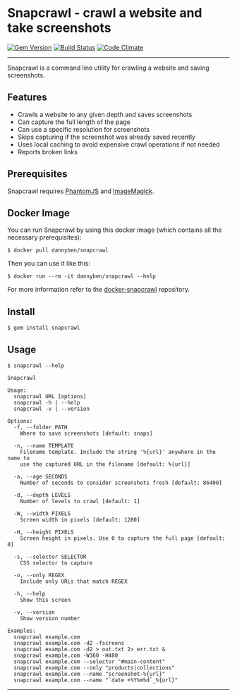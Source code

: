 Snapcrawl - crawl a website and take screenshots
==================================================

[![Gem Version](https://badge.fury.io/rb/snapcrawl.svg)](http://badge.fury.io/rb/snapcrawl)
[![Build Status](https://github.com/DannyBen/snapcrawl/workflows/Test/badge.svg)](https://github.com/DannyBen/snapcrawl/actions?query=workflow%3ATest)
[![Code Climate](https://codeclimate.com/github/DannyBen/snapcrawl/badges/gpa.svg)](https://codeclimate.com/github/DannyBen/snapcrawl)

---

Snapcrawl is a command line utility for crawling a website and saving
screenshots. 


Features
--------------------------------------------------

- Crawls a website to any given depth and saves screenshots
- Can capture the full length of the page
- Can use a specific resolution for screenshots
- Skips capturing if the screenshot was already saved recently
- Uses local caching to avoid expensive crawl operations if not needed
- Reports broken links


Prerequisites
--------------------------------------------------

Snapcrawl requires [PhantomJS][1] and [ImageMagick][2].


Docker Image
--------------------------------------------------

You can run Snapcrawl by using this docker image (which contains all the
necessary prerequisites):

```
$ docker pull dannyben/snapcrawl
```

Then you can use it like this:

```
$ docker run --rm -it dannyben/snapcrawl --help
```

For more information refer to the [docker-snapcrawl][3] repository.


Install
--------------------------------------------------

```
$ gem install snapcrawl
```


Usage
--------------------------------------------------

```
$ snapcrawl --help

Snapcrawl

Usage:
  snapcrawl URL [options]
  snapcrawl -h | --help 
  snapcrawl -v | --version

Options:
  -f, --folder PATH
    Where to save screenshots [default: snaps]

  -n, --name TEMPLATE
    Filename template. Include the string '%{url}' anywhere in the name to 
    use the captured URL in the filename [default: %{url}]

  -a, --age SECONDS
    Number of seconds to consider screenshots fresh [default: 86400]

  -d, --depth LEVELS
    Number of levels to crawl [default: 1]

  -W, --width PIXELS
    Screen width in pixels [default: 1280]

  -H, --height PIXELS
    Screen height in pixels. Use 0 to capture the full page [default: 0]

  -s, --selector SELECTOR
    CSS selector to capture

  -o, --only REGEX
    Include only URLs that match REGEX

  -h, --help
    Show this screen

  -v, --version
    Show version number

Examples:
  snapcrawl example.com
  snapcrawl example.com -d2 -fscreens
  snapcrawl example.com -d2 > out.txt 2> err.txt &
  snapcrawl example.com -W360 -H480
  snapcrawl example.com --selector "#main-content"
  snapcrawl example.com --only "products|collections"
  snapcrawl example.com --name "screenshot-%{url}"
  snapcrawl example.com --name "`date +%Y%m%d`_%{url}"
```

---

[1]: http://phantomjs.org/download.html
[2]: https://imagemagick.org/script/download.php
[3]: https://github.com/DannyBen/docker-snapcrawl



